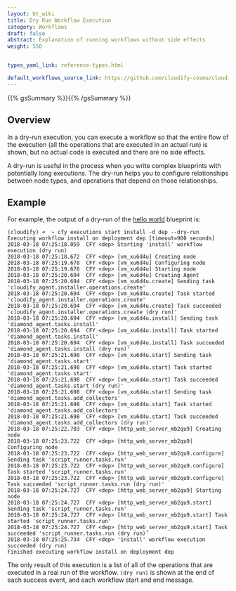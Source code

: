 ```yaml
---
layout: bt_wiki
title: Dry Run Workflow Execution
category: Workflows
draft: false
abstract: Explanation of running workflows without side effects
weight: 550


types_yaml_link: reference-types.html

default_workflows_source_link: https://github.com/cloudify-cosmo/cloudify-plugins-common/blob/4.3/cloudify/plugins/workflows.py
---
```


{{% gsSummary %}}{{% /gsSummary %}}

## Overview

In a dry-run execution, you can execute a workflow so that the entire flow of the execution (all the operations that are executed in an actual run) is shown, but no actual code is executed and there are no side effects.

A dry-run is useful in the process when you write complex blueprints with potentially long executions. The dry-run helps you to configure relationships between node types, and operations that depend on those relationships.

## Example

For example, the output of a dry-run of the
[hello world](https://github.com/cloudify-cosmo/cloudify-hello-world-example/blob/master/singlehost-blueprint.yaml)
blueprint is:

```
(cloudify) ➜  ~ cfy executions start install -d dep --dry-run
Executing workflow install on deployment dep [timeout=900 seconds]
2018-03-18 07:25:18.059  CFY <dep> Starting 'install' workflow execution (dry run)
2018-03-18 07:25:18.672  CFY <dep> [vm_xu6d4u] Creating node
2018-03-18 07:25:19.678  CFY <dep> [vm_xu6d4u] Configuring node
2018-03-18 07:25:19.678  CFY <dep> [vm_xu6d4u] Starting node
2018-03-18 07:25:20.694  CFY <dep> [vm_xu6d4u] Creating Agent
2018-03-18 07:25:20.694  CFY <dep> [vm_xu6d4u.create] Sending task 'cloudify_agent.installer.operations.create'
2018-03-18 07:25:20.694  CFY <dep> [vm_xu6d4u.create] Task started 'cloudify_agent.installer.operations.create'
2018-03-18 07:25:20.694  CFY <dep> [vm_xu6d4u.create] Task succeeded 'cloudify_agent.installer.operations.create (dry run)'
2018-03-18 07:25:20.694  CFY <dep> [vm_xu6d4u.install] Sending task 'diamond_agent.tasks.install'
2018-03-18 07:25:20.694  CFY <dep> [vm_xu6d4u.install] Task started 'diamond_agent.tasks.install'
2018-03-18 07:25:20.694  CFY <dep> [vm_xu6d4u.install] Task succeeded 'diamond_agent.tasks.install (dry run)'
2018-03-18 07:25:21.698  CFY <dep> [vm_xu6d4u.start] Sending task 'diamond_agent.tasks.start'
2018-03-18 07:25:21.698  CFY <dep> [vm_xu6d4u.start] Task started 'diamond_agent.tasks.start'
2018-03-18 07:25:21.698  CFY <dep> [vm_xu6d4u.start] Task succeeded 'diamond_agent.tasks.start (dry run)'
2018-03-18 07:25:21.698  CFY <dep> [vm_xu6d4u.start] Sending task 'diamond_agent.tasks.add_collectors'
2018-03-18 07:25:21.698  CFY <dep> [vm_xu6d4u.start] Task started 'diamond_agent.tasks.add_collectors'
2018-03-18 07:25:21.698  CFY <dep> [vm_xu6d4u.start] Task succeeded 'diamond_agent.tasks.add_collectors (dry run)'
2018-03-18 07:25:22.703  CFY <dep> [http_web_server_mb2qu9] Creating node
2018-03-18 07:25:23.722  CFY <dep> [http_web_server_mb2qu9] Configuring node
2018-03-18 07:25:23.722  CFY <dep> [http_web_server_mb2qu9.configure] Sending task 'script_runner.tasks.run'
2018-03-18 07:25:23.722  CFY <dep> [http_web_server_mb2qu9.configure] Task started 'script_runner.tasks.run'
2018-03-18 07:25:23.722  CFY <dep> [http_web_server_mb2qu9.configure] Task succeeded 'script_runner.tasks.run (dry run)'
2018-03-18 07:25:24.727  CFY <dep> [http_web_server_mb2qu9] Starting node
2018-03-18 07:25:24.727  CFY <dep> [http_web_server_mb2qu9.start] Sending task 'script_runner.tasks.run'
2018-03-18 07:25:24.727  CFY <dep> [http_web_server_mb2qu9.start] Task started 'script_runner.tasks.run'
2018-03-18 07:25:24.727  CFY <dep> [http_web_server_mb2qu9.start] Task succeeded 'script_runner.tasks.run (dry run)'
2018-03-18 07:25:25.734  CFY <dep> 'install' workflow execution succeeded (dry run)
Finished executing workflow install on deployment dep
```

The only result of this execution is a list of all of the operations that are executed in a real run of the workflow. `(dry run)` is shown at the end of each success event, and each workflow start and end message.